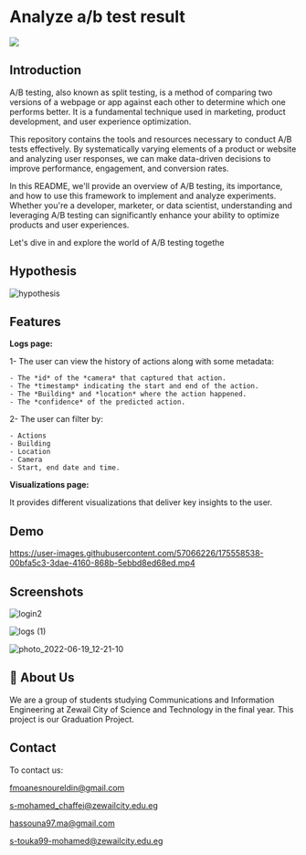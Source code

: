# Analyze a/b test result
![](https://www.optimizely.com/contentassets/08726e145f1b4743a0ba2f30c0447b76/ab-testing.png)

## Introduction  
A/B testing, also known as split testing, is a method of comparing two versions of a webpage or app against each other to determine which one performs better. It is a fundamental technique used in marketing, product development, and user experience optimization.

This repository contains the tools and resources necessary to conduct A/B tests effectively. By systematically varying elements of a product or website and analyzing user responses, we can make data-driven decisions to improve performance, engagement, and conversion rates.

In this README, we'll provide an overview of A/B testing, its importance, and how to use this framework to implement and analyze experiments. Whether you're a developer, marketer, or data scientist, understanding and leveraging A/B testing can significantly enhance your ability to optimize products and user experiences.

Let's dive in and explore the world of A/B testing togethe


## Hypothesis 
![hypothesis](https://www.thoughtco.com/thmb/jYLML6qvzKsLQzkJmGbDOnOMk9Y=/1500x0/filters:no_upscale():max_bytes(150000):strip_icc()/null-hypothesis-vs-alternative-hypothesis-3126413-v31-5b69a6a246e0fb0025549966.png)


## Features  

**Logs page:** 


1- The user can view the history of actions along with some metadata:

    - The *id* of the *camera* that captured that action.
    - The *timestamp* indicating the start and end of the action.
    - The *Building* and *location* where the action happened.
    - The *confidence* of the predicted action.

2- The user can filter by:

    - Actions
    - Building
    - Location 
    - Camera 
    - Start, end date and time.

**Visualizations page:**  

It provides different visualizations that deliver key insights to the user.

## Demo 

https://user-images.githubusercontent.com/57066226/175558538-00bfa5c3-3dae-4160-868b-5ebbd8ed68ed.mp4


## Screenshots  

![login2](https://user-images.githubusercontent.com/57066226/175560297-329e5343-85f8-492e-9743-5e621e687a2c.png)

![logs (1)](https://user-images.githubusercontent.com/57066226/175560338-8e0e81f3-92ae-4bc1-8362-e3dbdea0cb92.png)

![photo_2022-06-19_12-21-10](https://user-images.githubusercontent.com/57066226/175560675-a78188f7-52fc-4a21-b13e-e986c980b2d5.jpg)



## 🚀 About Us 
We are a group of students studying Communications and Information Engineering at Zewail City of Science and Technology in the final year. This project is our Graduation Project.

## Contact

To contact us:

fmoanesnoureldin@gmail.com

s-mohamed_chaffei@zewailcity.edu.eg

hassouna97.ma@gmail.com

s-touka99-mohamed@zewailcity.edu.eg 
